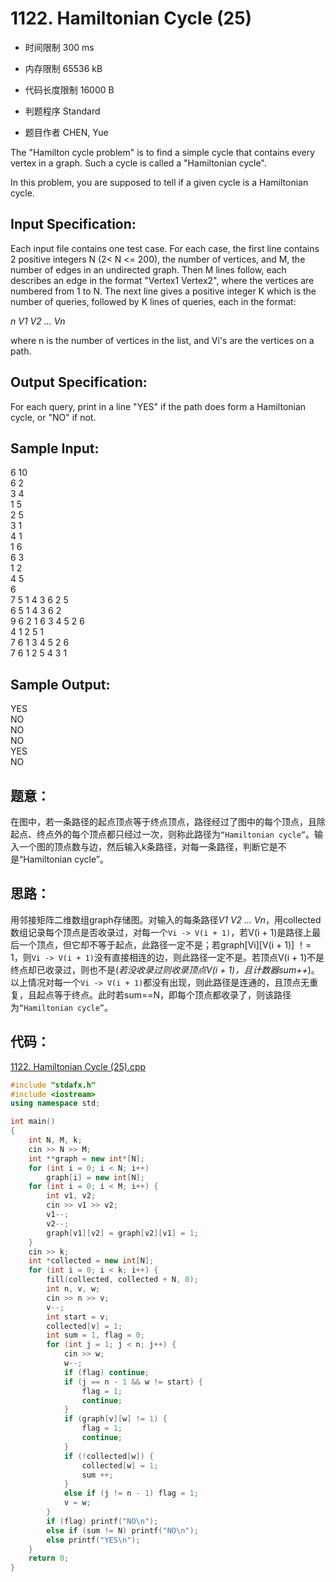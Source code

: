 # 1122. Hamiltonian Cycle (25)



* 时间限制 300 ms



* 内存限制 65536 kB



* 代码长度限制 16000 B



* 判题程序 Standard 

* 题目作者 CHEN, Yue



The "Hamilton cycle problem" is to find a simple cycle that contains every vertex in a graph. Such a cycle is called a "Hamiltonian cycle". 

In this problem, you are supposed to tell if a given cycle is a Hamiltonian cycle. 

## Input Specification: 

Each input file contains one test case. For each case, the first line contains 2 positive integers N (2< N <= 200), the number of vertices, and M, the number of edges in an undirected graph. Then M lines follow, each describes an edge in the format "Vertex1 Vertex2", where the vertices are numbered from 1 to N. The next line gives a positive integer K which is the number of queries, followed by K lines of queries, each in the format:

*n V1 V2 ... Vn*  

where n is the number of vertices in the list, and Vi's are the vertices on a path. 

## Output Specification: 

For each query, print in a line "YES" if the path does form a Hamiltonian cycle, or "NO" if not. 
## Sample Input:  
6 10  
6 2  
3 4  
1 5  
2 5  
3 1  
4 1  
1 6  
6 3  
1 2  
4 5  
6  
7 5 1 4 3 6 2 5  
6 5 1 4 3 6 2  
9 6 2 1 6 3 4 5 2 6  
4 1 2 5 1  
7 6 1 3 4 5 2 6  
7 6 1 2 5 4 3 1  

## Sample Output:  
YES  
NO  
NO  
NO  
YES  
NO  


## 题意：

在图中，若一条路径的起点顶点等于终点顶点，路径经过了图中的每个顶点，且除起点、终点外的每个顶点都只经过一次，则称此路径为`“Hamiltonian cycle”`。输入一个图的顶点数与边，然后输入k条路径，对每一条路径，判断它是不是“Hamiltonian cycle”。


## 思路：

用邻接矩阵二维数组graph存储图。对输入的每条路径*V1 V2 ... Vn*，用collected数组记录每个顶点是否收录过，对每一个`Vi -> V(i + 1)`，若V(i + 1)是路径上最后一个顶点，但它却不等于起点，此路径一定不是；若graph[Vi][V(i + 1)] ！= 1，则`Vi -> V(i + 1)`没有直接相连的边，则此路径一定不是。若顶点V(i + 1)不是终点却已收录过，则也不是(*若没收录过则收录顶点V(i + 1)，且计数器sum++*)。以上情况对每一个`Vi -> V(i + 1)`都没有出现，则此路径是连通的，且顶点无重复，且起点等于终点。此时若sum==N，即每个顶点都收录了，则该路径为`“Hamiltonian cycle”`。


## 代码：

[1122. Hamiltonian Cycle (25).cpp ](https://github.com/jerrykcode/PAT-Practise/blob/master/PAT%20Advanced%20Level%20Practise/1122.%20Hamiltonian%20Cycle%20(25)/1122.%20Hamiltonian%20Cycle%20(25).cpp)

```cpp
#include "stdafx.h"
#include <iostream>
using namespace std;

int main()
{
	int N, M, k;
	cin >> N >> M;
	int **graph = new int*[N];
	for (int i = 0; i < N; i++)
		graph[i] = new int[N];
	for (int i = 0; i < M; i++) {
		int v1, v2;
		cin >> v1 >> v2;
		v1--;
		v2--;
		graph[v1][v2] = graph[v2][v1] = 1;
	}
	cin >> k;
	int *collected = new int[N];
	for (int i = 0; i < k; i++) {
		fill(collected, collected + N, 0);
		int n, v, w;
		cin >> n >> v;
		v--;
		int start = v;
		collected[v] = 1;
		int sum = 1, flag = 0;
		for (int j = 1; j < n; j++) {
			cin >> w;
			w--;
			if (flag) continue;
			if (j == n - 1 && w != start) {
				flag = 1;
				continue;
			}
			if (graph[v][w] != 1) {
				flag = 1;
				continue;
			}
			if (!collected[w]) {
				collected[w] = 1;
				sum ++;
			}
			else if (j != n - 1) flag = 1;
			v = w;
		}
		if (flag) printf("NO\n");
		else if (sum != N) printf("NO\n");
		else printf("YES\n");
	}
    return 0;
}
```

